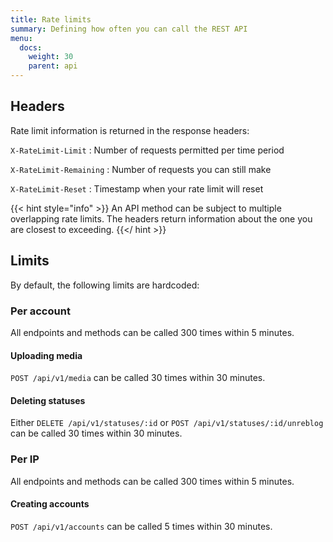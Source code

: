 ```yaml
---
title: Rate limits
summary: Defining how often you can call the REST API
menu:
  docs:
    weight: 30
    parent: api
---
```


## Headers

Rate limit information is returned in the response headers:

`X-RateLimit-Limit`
: Number of requests permitted per time period

`X-RateLimit-Remaining`
: Number of requests you can still make

`X-RateLimit-Reset`
: Timestamp when your rate limit will reset

{{< hint style="info" >}}
An API method can be subject to multiple overlapping rate limits. The headers return information about the one you are closest to exceeding.
{{</ hint >}}

## Limits

By default, the following limits are hardcoded:

### Per account

All endpoints and methods can be called 300 times within 5 minutes.

#### Uploading media

`POST /api/v1/media` can be called 30 times within 30 minutes.

#### Deleting statuses

Either `DELETE /api/v1/statuses/:id` or `POST /api/v1/statuses/:id/unreblog` can be called 30 times within 30 minutes.

### Per IP

All endpoints and methods can be called 300 times within 5 minutes.

#### Creating accounts

`POST /api/v1/accounts` can be called 5 times within 30 minutes.

